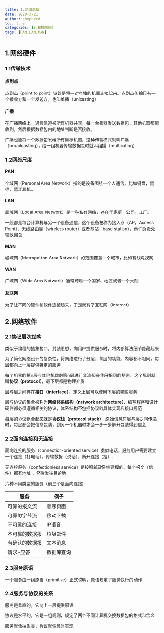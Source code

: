 ```yaml
---
title: 1.网络基础
date: 2020-3-21
author: shepherd
toc: ture
categories: [计算机网络]
tags: [PAN,LAN,MAN]
---
```


## 1.网络硬件

### 1.1传输技术

#### 点到点

点到点（point to point）链路是将一对单独的机器连接起来。点到点传输只有一个接收方和一个发送方，也叫单播（unicasting）

<!-- more -->

#### 广播

在广播网络上，通信信道被所有机器共享，每一台机器发送数据包，其他机器都能收到，然后根据数据包内的地址判断是否接收。

广播也能将一个数据包发给所有目标机器，这种传输模式就叫广播（broadcasting），给一组机器传输数据包时就叫组播（multicating）

### 1.2网络尺度

#### PAN

个域网（Personal Area Network）指的是设备围绕一个人通信，比如键盘，鼠标，蓝牙耳机...

#### LAN

局域网（Local Area Network）是一种私有网络，存在于家庭，公司，工厂。

一般都是每台计算机与另一个设备通信，这个设备被称为接入点（AP，Access Point）、无线路由器（wireless router）或者基站（base station），他们负责处理数据包

#### MAN

城域网（Metropolitan Area Network）的范围覆盖一个城市，比如有线电视网

#### WAN

广域网（Wide Area Network）通常跨越一个国家、地区或者一个大陆

#### 互联网

为了让不同的硬件和软件连接起来，于是就有了互联网（internet）

## 2.网络软件

### 2.1协议层次结构

类似于编程的抽象接口，封装思想，向用户提供服务时，将内部算法细节隐藏起来

为了简化网络设计的复杂性，将网络进行了分层，每层的功能、内容都不相同，每层都向上一层提供特定的服务

每个机器的第n层与其他机器的第n层进行交流都会使用相同的规则，这个规则就叫**协议（protocol）**，最下层都是物理介质

层与层之间存在**接口（interface）**，定义上层可以使用下层的哪些服务

层与协议的集合被称为**网络体系结构（network architecture）**，编写程序和设计硬件都必须遵循相关的协议，体系结构不包括协议的具体实现和接口规范

每层的协议组合起来就是**协议栈（protocol stack）**，原始信息在层与层之间传递时，每层都会把信息包装，到另一个机器时才会一步一步解开包装得到信息

### 2.2面向连接和无连接

面向连接的服务（connection-oriented service）类似电话，服务用户需要建立一个连接（打电话），传输数据（说话），断开连接（挂）.

无连接服务（confectionless service）是按照邮政系统建模的，每个报文（信件）都有地址 ，然后发往目的地

六种不同类型的服务（前三个是面向连接）

| 服务           | 例子       |
| -------------- | ---------- |
| 可靠的报文流   | 顺序页面   |
| 可靠的字节流   | 移动下载   |
| 不可靠的连接   | IP语音     |
| 不可靠的数据报 | 垃圾邮件   |
| 有确认的数据报 | 文本消息   |
| 请求-应答      | 数据库查询 |

### 2.3服务原语

一个服务由一组原语（primitive）正式说明，原语规定了服务执行的动作

### 2.4服务与协议的关系

服务是垂直的，它向上一层提供原语

协议是水平的，它是一组规则，规定了两个不同计算机交换数据包的格式和含义

服务就像抽象类，协议就像具体实现

